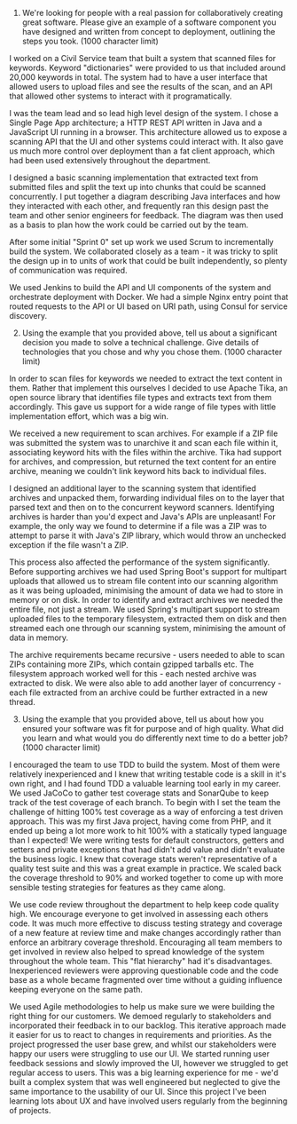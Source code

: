 1.    We're looking for people with a real passion for collaboratively creating great software. Please give an example of a software component you have designed and written from concept to deployment, outlining the steps you took. (1000 character limit)

I worked on a Civil Service team that built a system that scanned files for keywords. Keyword "dictionaries" were provided to us that included around 20,000 keywords in total. The system had to have a user interface that allowed users to upload files and see the results of the scan, and an API that allowed other systems to interact with it programatically.

I was the team lead and so lead high level design of the system. I chose a Single Page App architecture; a HTTP REST API written in Java and a JavaScript UI running in a browser. This architecture allowed us to expose a scanning API that the UI and other systems could interact with. It also gave us much more control over deployment than a fat client approach, which had been used extensively throughout the department.

I designed a basic scanning implementation that extracted text from submitted files and split the text up into chunks that could be scanned concurrently. I put together a diagram describing Java interfaces and how they interacted with each other, and frequently ran this design past the team and other senior engineers for feedback. The diagram was then used as a basis to plan how the work could be carried out by the team.

After some initial "Sprint 0" set up work we used Scrum to incrementally build the system. We collaborated closely as a team - it was tricky to split the design up in to units of work that could be built independently, so plenty of communication was required.

We used Jenkins to build the API and UI components of the system and orchestrate deployment with Docker. We had a simple Nginx entry point that routed requests to the API or UI based on URI path, using Consul for service discovery.

2.    Using the example that you provided above, tell us about a significant decision you made to solve a technical challenge. Give details of technologies that you chose and why you chose them. (1000 character limit)

In order to scan files for keywords we needed to extract the text content in them. Rather that implement this ourselves I decided to use Apache Tika, an open source library that identifies file types and extracts text from them accordingly. This gave us support for a wide range of file types with little implementation effort, which was a big win.

We received a new requirement to scan archives. For example if a ZIP file was submitted the system was to unarchive it and scan each file within it, associating keyword hits with the files within the archive. Tika had support for archives, and compression, but returned the text content for an entire archive, meaning we couldn't link keyword hits back to individual files.

I designed an additional layer to the scanning system that identified archives and unpacked them, forwarding individual files on to the layer that parsed text and then on to the concurrent keyword scanners. Identifying archives is harder than you'd expect and Java's APIs are unpleasant! For example, the only way we found to determine if a file was a ZIP was to attempt to parse it with Java's ZIP library, which would throw an unchecked exception if the file wasn't a ZIP.

This process also affected the performance of the system significantly. Before supporting archives we had used Spring Boot's support for multipart uploads that allowed us to stream file content into our scanning algorithm as it was being uploaded, minimising the amount of data we had to store in memory or on disk. In order to identify and extract archives we needed the entire file, not just a stream. We used Spring's multipart support to stream uploaded files to the temporary filesystem, extracted them on disk and then streamed each one through our scanning system, minimising the amount of data in memory.

The archive requirements became recursive - users needed to able to scan ZIPs containing more ZIPs, which contain gzipped tarballs etc. The filesystem approach worked well for this - each nested archive was extracted to disk. We were also able to add another layer of concurrency - each file extracted from an archive could be further extracted in a new thread.

3.    Using the example that you provided above, tell us about how you ensured your software was fit for purpose and of high quality. What did you learn and what would you do differently next time to do a better job? (1000 character limit)

I encouraged the team to use TDD to build the system. Most of them were relatively inexperienced and I knew that writing testable code is a skill in it's own right, and I had found TDD a valuable learning tool early in my career. We used JaCoCo to gather test coverage stats and SonarQube to keep track of the test coverage of each branch. To begin with I set the team the challenge of hitting 100% test coverage as a way of enforcing a test driven approach. This was my first Java project, having come from PHP, and it ended up being a lot more work to hit 100% with a statically typed language than I expected! We were writing tests for default constructors, getters and setters and private exceptions that had didn't add value and didn't evaluate the business logic. I knew that coverage stats weren't representative of a quality test suite and this was a great example in practice. We scaled back the coverage threshold to 90% and worked together to come up with more sensible testing strategies for features as they came along.

We use code review throughout the department to help keep code quality high. We encourage everyone to get involved in assessing each others code. It was much more effective to discuss testing strategy and coverage of a new feature at review time and make changes accordingly rather than enforce an arbitrary coverage threshold. Encouraging all team members to get involved in review also helped to spread knowledge of the system throughout the whole team. This "flat hierarchy" had it's disadvantages. Inexperienced reviewers were approving questionable code and the code base as a whole became fragmented over time without a guiding influence keeping everyone on the same path.

We used Agile methodologies to help us make sure we were building the right thing for our customers. We demoed regularly to stakeholders and incorporated their feedback in to our backlog. This iterative approach made it easier for us to react to changes in requirements and priorities. As the project progressed the user base grew, and whilst our stakeholders were happy our users were struggling to use our UI. We started running user feedback sessions and slowly improved the UI, however we struggled to get regular access to users. This was a big learning experience for me - we'd built a complex system that was well engineered but neglected to give the same importance to the usability of our UI. Since this project I've been learning lots about UX and have involved users regularly from the beginning of projects.
